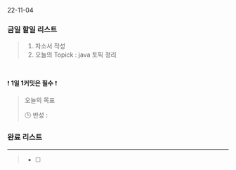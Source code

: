 22-11-04
### 금일 할일 리스트


>  1. 자소서 작성
>  2. 오늘의 Topick : java 토픽 정리

<br/>

❗ **1일 1커밋은 필수** ❗

> 오늘의 목표
>
> 🕒 반성 :
>

### 완료 리스트

---
> - [ ]
